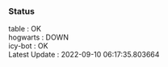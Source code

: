 ### Status


table : OK  
hogwarts : DOWN  
icy-bot : OK  
Latest Update : 2022-09-10 06:17:35.803664
